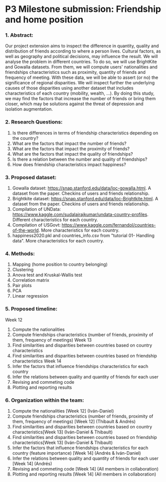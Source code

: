 # P3 Milestone submission: Friendship and home position 
### 1. Abstract:
Our project extension aims to inspect the difference in quantity, quality and distribution of friends according to where a person lives. Cultural factors, as well as geography and political decisions, may influence the result. We will analyse the problem in different countries.
To do so, we will use BrightKite and Gowalla datasets. From them, we will compute users' nationalities and friendships characteristics such as proximity, quantity of friends and frequency of meeting. With these data, we will be able to assert (or no) the significance of regional disparities. We will inspect further the underlying causes of those disparities using another dataset that includes characteristics of each country (mobility, wealth, ...). 
By doing this study, we may find the factors that increase the number of friends or bring them closer, which may be solutions against the threat of depression and isolation augmentation.
### 2. Research Questions:
1. Is there differences in terms of friendship characteristics depending on the country?
2. What are the factors that impact the number of friends? 
3. What are the factors that impact the proximity of friends?
4. What are the factors that impact the quality of friendships?
5. Is there a relation between the number and quality of friendships?
6. How does friendship characteristics impact happiness?
### 3. Proposed dataset:
1. Gowalla dataset: https://snap.stanford.edu/data/loc-gowalla.html. A dataset from the paper. Checkins of users and friends relationship.
2. Brightkite dataset: https://snap.stanford.edu/data/loc-Brightkite.html. A dataset from the paper. Checkins of users and friends relationship.
3. Compilation of UNData: https://www.kaggle.com/sudalairajkumar/undata-country-profiles. Different characteristics for each country.
4. Compilation of USGovt: https://www.kaggle.com/fernandol/countries-of-the-world. More characteristics for each country.
5. happiness2020.pkl and countries_info.csv from "tutorial 01- Handling data". More characteristics for each country.
### 4. Methods:
1. Mapping (home position to country belonging)
2. Clustering
3. Anova test and Kruskal-Wallis test
4. Correlation matrix
5. Pair plots
6. PCA
7. Linear regression
### 5. Proposed timeline:
Week 12
1. Compute the nationalities
2. Compute friendships characteristics (number of friends, proximity of them, frequency of meetings)
Week 13
3. Find similarities and disparities between countries based on country characteristics
4. Find similarities and disparities between countries based on friendship characteristics
Week 14
5. Infer the factors that influence friendships characteristics for each country
6. Infer the relations between quality and quantity of friends for each user
7. Revising and commeting code
8. Plotting and reporting results
### 6. Organization within the team:
1. Compute the nationalities [Week 12] (Iván-Daniel)
2. Compute friendships characteristics (number of friends, proximity of them, frequency of meetings) [Week 12] (Thibault & Andrés)
3. Find similarities and disparities between countries based on country characteristics[Week 13] (Iván-Daniel & Thibault)
4. Find similarities and disparities between countries based on friendship characteristics[Week 13] (Iván-Daniel & Thibault)
5. Infer the factors that influence friendships characteristics for each country (feature importance) [Week 14] (Andrés & Iván-Daniel)
6. Infer the relations between quality and quantity of friends for each user [Week 14] (Andrés)
7. Revising and commeting code [Week 14] (All members in collaboration)
8. Plotting and reporting results [Week 14] (All members in collaboration)

